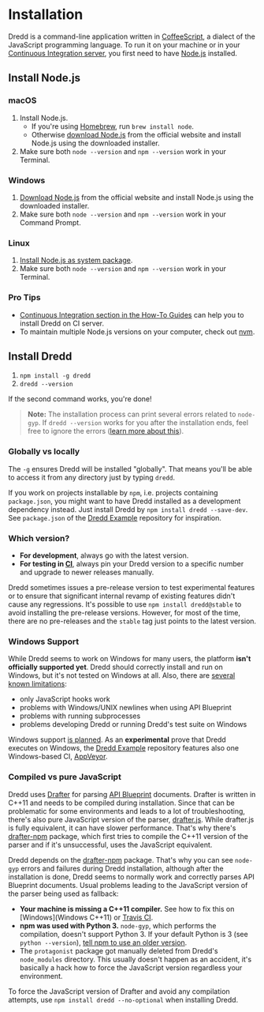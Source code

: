 # Installation

Dredd is a command-line application written in [CoffeeScript][], a dialect of the JavaScript programming language. To run it on your machine or in your [Continuous Integration server][CI], you first need to have [Node.js][] installed.

## Install Node.js

### macOS

1. Install Node.js.
    - If you're using [Homebrew][], run `brew install node`.
    - Otherwise [download Node.js][Download Node.js] from the official website and install Node.js using the downloaded installer.
2. Make sure both `node --version` and `npm --version` work in your Terminal.

### Windows

1. [Download Node.js][] from the official website and install Node.js using the downloaded installer.
2. Make sure both `node --version` and `npm --version` work in your Command Prompt.

### Linux

1. [Install Node.js as system package][].
2. Make sure both `node --version` and `npm --version` work in your Terminal.

### Pro Tips

- [Continuous Integration section in the How-To Guides](how-to-guides.md#continuous-integration) can help you to install Dredd on CI server.
- To maintain multiple Node.js versions on your computer, check out [nvm][].

## Install Dredd

1. `npm install -g dredd`
2. `dredd --version`

If the second command works, you're done!

> **Note:** The installation process can print several errors related to `node-gyp`. If `dredd --version` works for you after the installation ends, feel free to ignore the errors ([learn more about this](#compiled-vs-pure-javascript)).

### Globally vs locally

The `-g` ensures Dredd will be installed "globally". That means you'll be able to access it from any directory just by typing `dredd`.

If you work on projects installable by `npm`, i.e. projects containing `package.json`, you might want to have Dredd installed as a development dependency instead. Just install Dredd by `npm install dredd --save-dev`. See `package.json` of the [Dredd Example][] repository for inspiration.

### Which version?

- **For development**, always go with the latest version.
- **For testing in [CI][]**, always pin your Dredd version to a specific number and upgrade to newer releases manually.

Dredd sometimes issues a pre-release version to test experimental features or to ensure that significant internal revamp of existing features didn't cause any regressions. It's possible to use `npm install dredd@stable` to avoid installing the pre-release versions. However, for most of the time, there are no pre-releases and the `stable` tag just points to the latest version.

### Windows Support

While Dredd seems to work on Windows for many users, the platform **isn't officially supported yet**. Dredd should correctly install and run on Windows, but it's not tested on Windows at all. Also, there are [several known limitations][Windows Issues]:

- only JavaScript hooks work
- problems with Windows/UNIX newlines when using API Blueprint
- problems with running subprocesses
- problems developing Dredd or running Dredd's test suite on Windows

Windows support [is planned](https://github.com/apiaryio/dredd/issues/204). As an **experimental** prove that Dredd executes on Windows, the [Dredd Example][] repository features also one Windows-based CI, [AppVeyor][].

### Compiled vs pure JavaScript

Dredd uses [Drafter][] for parsing [API Blueprint][] documents. Drafter is written in C++11 and needs to be compiled during installation. Since that can be problematic for some environments and leads to a lot of troubleshooting, there's also pure JavaScript version of the parser, [drafter.js][]. While drafter.js is fully equivalent, it can have slower performance. That's why there's [drafter-npm][] package, which first tries to compile the C++11 version of the parser and if it's unsuccessful, uses the JavaScript equivalent.

Dredd depends on the [drafter-npm][] package. That's why you can see `node-gyp` errors and failures during Dredd installation, although after the installation is done, Dredd seems to normally work and correctly parses API Blueprint documents. Usual problems leading to the JavaScript version of the parser being used as fallback:

- **Your machine is missing a C++11 compiler.** See how to fix this on [Windows](Windows C++11) or [Travis CI][Travis CI C++11].
- **npm was used with Python 3.** `node-gyp`, which performs the compilation, doesn't support Python 3. If your default Python is 3 (see `python --version`), [tell npm to use an older version][npm Python].
- The `protagonist` package got manually deleted from Dredd's `node_modules` directory. This usually doesn't happen as an accident, it's basically a hack how to force the JavaScript version regardless your environment.

To force the JavaScript version of Drafter and avoid any compilation attempts, use `npm install dredd --no-optional` when installing Dredd.


[API Blueprint]: https://apiblueprint.org/
[CoffeeScript]: http://coffeescript.org/
[CI]: how-to-guides.md#continuous-integration
[Dredd Example]: https://github.com/apiaryio/dredd-example

[AppVeyor]: http://appveyor.com/
[Windows Issues]: https://github.com/apiaryio/dredd/issues?utf8=%E2%9C%93&q=is%3Aissue%20is%3Aopen%20label%3AWindows%20

[Homebrew]: http://brew.sh/
[Node.js]: https://nodejs.org/en/
[nvm]: https://github.com/creationix/nvm
[Download Node.js]: https://nodejs.org/en/#download
[Install Node.js as system package]: https://nodejs.org/en/download/package-manager/

[Drafter]: https://github.com/apiaryio/drafter
[drafter.js]: https://github.com/apiaryio/drafter.js
[drafter-npm]: https://github.com/apiaryio/drafter-npm/
[Windows C++11]: https://github.com/apiaryio/drafter/wiki/Building-on-Windows
[Travis CI C++11]: https://github.com/apiaryio/protagonist/blob/master/.travis.yml
[npm Python]: http://stackoverflow.com/a/22433804/325365
